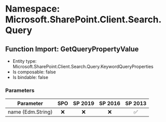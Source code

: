 # Namespace: Microsoft.SharePoint.Client.Search.Query

## Function Import: GetQueryPropertyValue

- Entity type: Microsoft.SharePoint.Client.Search.Query.KeywordQueryProperties
- Is composable: false
- Is bindable: false

### Parameters

Parameter | SPO | SP 2019 | SP 2016 | SP 2013
----------|:---:|:-------:|:-------:|:-------:
name (Edm.String) | ❌ | ❌ | ❌ | ✅